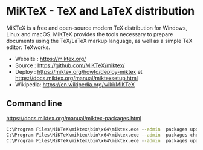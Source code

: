# MiKTeX - TeX and LaTeX distribution

MiKTeX is a free and open-source modern TeX distribution for Windows, Linux and macOS.
MiKTeX provides the tools necessary to prepare documents using the
TeX/LaTeX markup language, as well as a simple TeX editor: TeXworks.

* Website : https://miktex.org/
* Source : https://github.com/MiKTeX/miktex/
* Deploy : https://miktex.org/howto/deploy-miktex et https://docs.miktex.org/manual/miktexsetup.html
* Wikipedia: https://en.wikipedia.org/wiki/MiKTeX

## Command line

https://docs.miktex.org/manual/miktex-packages.html

```bat
C:\Program Files\MiKTeX\miktex\bin\x64\miktex.exe --admin  packages update-package-database
C:\Program Files\MiKTeX\miktex\bin\x64\miktex.exe --admin  packages check-update
C:\Program Files\MiKTeX\miktex\bin\x64\miktex.exe --admin  packages update
```
